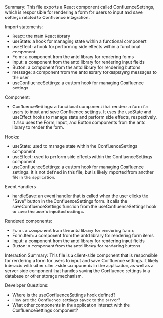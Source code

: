 Summary:
This file exports a React component called ConfluenceSettings, which is responsible for rendering a form for users to input and save settings related to Confluence integration.

Import statements:
- React: the main React library
- useState: a hook for managing state within a functional component
- useEffect: a hook for performing side effects within a functional component
- Form: a component from the antd library for rendering forms
- Input: a component from the antd library for rendering input fields
- Button: a component from the antd library for rendering buttons
- message: a component from the antd library for displaying messages to the user
- useConfluenceSettings: a custom hook for managing Confluence settings

Component:
- ConfluenceSettings: a functional component that renders a form for users to input and save Confluence settings. It uses the useState and useEffect hooks to manage state and perform side effects, respectively. It also uses the Form, Input, and Button components from the antd library to render the form.

Hooks:
- useState: used to manage state within the ConfluenceSettings component
- useEffect: used to perform side effects within the ConfluenceSettings component
- useConfluenceSettings: a custom hook for managing Confluence settings. It is not defined in this file, but is likely imported from another file in the application.

Event Handlers:
- handleSave: an event handler that is called when the user clicks the "Save" button in the ConfluenceSettings form. It calls the saveConfluenceSettings function from the useConfluenceSettings hook to save the user's inputted settings.

Rendered components:
- Form: a component from the antd library for rendering forms
- Form.Item: a component from the antd library for rendering form items
- Input: a component from the antd library for rendering input fields
- Button: a component from the antd library for rendering buttons

Interaction Summary:
This file is a client-side component that is responsible for rendering a form for users to input and save Confluence settings. It likely interacts with other client-side components in the application, as well as a server-side component that handles saving the Confluence settings to a database or other storage mechanism.

Developer Questions:
- Where is the useConfluenceSettings hook defined?
- How are the Confluence settings saved to the server?
- What other components in the application interact with the ConfluenceSettings component?